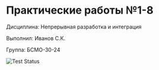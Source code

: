 # Практические работы №1-8

Дисциплина: Непрерывная разработка и интеграция

Выполнил: Иванов С.К.

Группа: БСМО-30-24

![Test Status](https://github.com/IoriKimura/cicd-practices/actions/workflows/ci.yml/badge.svg)
